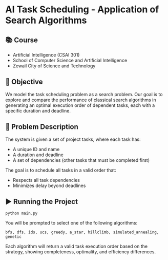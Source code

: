 # AI Task Scheduling - Application of Search Algorithms

## 📚 Course
- Artificial Intelligence (CSAI 301)
- School of Computer Science and Artificial Intelligence
- Zewail City of Science and Technology

## 📌 Objective
We model the task scheduling problem as a search problem. Our goal is to explore and compare the performance of classical search algorithms in generating an optimal execution order of dependent tasks, each with a specific duration and deadline.

## 🧠 Problem Description
The system is given a set of project tasks, where each task has:
 - A unique ID and name
 - A duration and deadline
 - A set of dependencies (other tasks that must be completed first)

The goal is to schedule all tasks in a valid order that:
 - Respects all task dependencies
 - Minimizes delay beyond deadlines

## ▶️ Running the Project
```
python main.py
```

You will be prompted to select one of the following algorithms:
```
bfs, dfs, ids, ucs, greedy, a_star, hillclimb, simulated_annealing, genetic
```
Each algorithm will return a valid task execution order based on the strategy, showing completeness, optimality, and efficiency differences.

